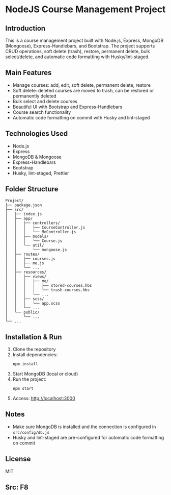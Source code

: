 # NodeJS Course Management Project

## Introduction

This is a course management project built with Node.js, Express, MongoDB (Mongoose), Express-Handlebars, and Bootstrap. The project supports CRUD operations, soft delete (trash), restore, permanent delete, bulk select/delete, and automatic code formatting with Husky/lint-staged.

## Main Features

- Manage courses: add, edit, soft delete, permanent delete, restore
- Soft delete: deleted courses are moved to trash, can be restored or permanently deleted
- Bulk select and delete courses
- Beautiful UI with Bootstrap and Express-Handlebars
- Course search functionality
- Automatic code formatting on commit with Husky and lint-staged

## Technologies Used

- Node.js
- Express
- MongoDB & Mongoose
- Express-Handlebars
- Bootstrap
- Husky, lint-staged, Prettier

## Folder Structure

```
Project/
├── package.json
├── src/
│   ├── index.js
│   ├── app/
│   │   ├── controllers/
│   │   │   ├── CourseController.js
│   │   │   └── MeController.js
│   │   ├── models/
│   │   │   └── Course.js
│   │   └── util/
│   │       └── mongoose.js
│   ├── routes/
│   │   ├── courses.js
│   │   ├── me.js
│   │   └── ...
│   ├── resources/
│   │   ├── views/
│   │   │   ├── me/
│   │   │   │   ├── stored-courses.hbs
│   │   │   │   └── trash-courses.hbs
│   │   │   └── ...
│   │   ├── scss/
│   │   │   └── app.scss
│   │   └── ...
│   └── public/
│       └── ...
└── ...
```

## Installation & Run

1. Clone the repository
2. Install dependencies:
   ```bash
   npm install
   ```
3. Start MongoDB (local or cloud)
4. Run the project:
   ```bash
   npm start
   ```
5. Access: [http://localhost:3000](http://localhost:3000)

## Notes

- Make sure MongoDB is installed and the connection is configured in `src/config/db.js`
- Husky and lint-staged are pre-configured for automatic code formatting on commit

## License

MIT

## Src: F8
